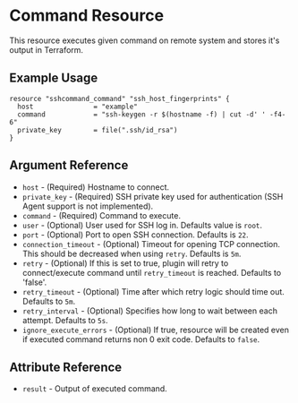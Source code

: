 # Command Resource

This resource executes given command on remote system and stores it's output in Terraform.

## Example Usage

```hcl
resource "sshcommand_command" "ssh_host_fingerprints" {
  host               = "example"
  command            = "ssh-keygen -r $(hostname -f) | cut -d' ' -f4-6"
  private_key        = file(".ssh/id_rsa")
}
```

## Argument Reference

* `host` - (Required) Hostname to connect.
* `private_key` - (Required) SSH private key used for authentication (SSH Agent support is not implemented).
* `command` - (Required) Command to execute.
* `user` - (Optional) User used for SSH log in. Defaults value is `root`.
* `port` - (Optional) Port to open SSH connection. Defaults is `22`.
* `connection_timeout` - (Optional) Timeout for opening TCP connection. This should be decreased when using `retry`. Defaults is `5m`.
* `retry` - (Optional) If this is set to true, plugin will retry to connect/execute command until `retry_timeout` is reached. Defaults to 'false'.
* `retry_timeout` - (Optional) Time after which retry logic should time out. Defaults to `5m`.
* `retry_interval` - (Optional) Specifies how long to wait between each attempt. Defaults to `5s`.
* `ignore_execute_errors` - (Optional) If true, resource will be created even if executed command returns non 0 exit code. Defaults to `false`.

## Attribute Reference

* `result` - Output of executed command.
